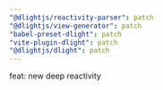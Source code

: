 ```yaml
---
"@dlightjs/reactivity-parser": patch
"@dlightjs/view-generator": patch
"babel-preset-dlight": patch
"vite-plugin-dlight": patch
"@dlightjs/dlight": patch
---
```


feat: new deep reactivity
